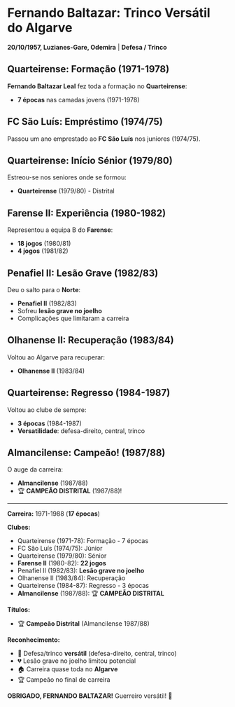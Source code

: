 # Fernando Baltazar: Trinco Versátil do Algarve

**20/10/1957, Luzianes-Gare, Odemira** | **Defesa / Trinco**

## Quarteirense: Formação (1971-1978)

**Fernando Baltazar Leal** fez toda a formação no **Quarteirense**:
- **7 épocas** nas camadas jovens (1971-1978)

## FC São Luís: Empréstimo (1974/75)

Passou um ano emprestado ao **FC São Luís** nos juniores (1974/75).

## Quarteirense: Início Sénior (1979/80)

Estreou-se nos seniores onde se formou:
- **Quarteirense** (1979/80) - Distrital

## Farense II: Experiência (1980-1982)

Representou a equipa B do **Farense**:
- **18 jogos** (1980/81)
- **4 jogos** (1981/82)

## Penafiel II: Lesão Grave (1982/83)

Deu o salto para o **Norte**:
- **Penafiel II** (1982/83)
- Sofreu **lesão grave no joelho**
- Complicações que limitaram a carreira

## Olhanense II: Recuperação (1983/84)

Voltou ao Algarve para recuperar:
- **Olhanense II** (1983/84)

## Quarteirense: Regresso (1984-1987)

Voltou ao clube de sempre:
- **3 épocas** (1984-1987)
- **Versatilidade**: defesa-direito, central, trinco

## Almancilense: Campeão! (1987/88)

O auge da carreira:
- **Almancilense** (1987/88)
- 🏆 **CAMPEÃO DISTRITAL** (1987/88)!

---

**Carreira:** 1971-1988 (**17 épocas**)

**Clubes:**
- Quarteirense (1971-78): Formação - 7 épocas
- FC São Luís (1974/75): Júnior
- Quarteirense (1979/80): Sénior
- **Farense II** (1980-82): **22 jogos**
- Penafiel II (1982/83): **Lesão grave no joelho**
- Olhanense II (1983/84): Recuperação
- Quarteirense (1984-87): Regresso - 3 épocas
- **Almancilense** (1987/88): 🏆 **CAMPEÃO DISTRITAL**

**Títulos:**
- 🏆 **Campeão Distrital** (Almancilense 1987/88)

**Reconhecimento:**
- 💪 Defesa/trinco **versátil** (defesa-direito, central, trinco)
- 💔 Lesão grave no joelho limitou potencial
- 🏠 Carreira quase toda no **Algarve**
- 🏆 Campeão no final de carreira

**OBRIGADO, FERNANDO BALTAZAR!** Guerreiro versátil! 🦁
